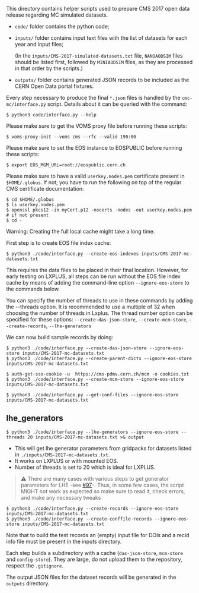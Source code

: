This directory contains helper scripts used to prepare CMS 2017 open data
release regarding MC simulated datasets.

- `code/` folder contains the python code;
- `inputs/` folder contains input text files with the list of datasets for each
  year and input files;

  (In the `inputs/CMS-2017-simulated-datasets.txt` file, `NANOAODSIM` files should be listed first, followed by `MINIAODSIM` files, as they are processed in that order by the scripts.)
- `outputs/` folder contains generated JSON records to be included as the CERN
  Open Data portal fixtures.

Every step necessary to produce the final `*.json` files is handled by the
`cmc-mc/interface.py` script. Details about it can be queried with the command:

```console
$ python3 code/interface.py --help
```

Please make sure to get the VOMS proxy file before running these scripts:

```console
$ voms-proxy-init --voms cms --rfc --valid 190:00
```

Please make sure to set the EOS instance to EOSPUBLIC before running these scripts:

```console
$ export EOS_MGM_URL=root://eospublic.cern.ch
```
Please make sure to have a valid `userkey.nodes.pem` certificate present in
`$HOME/.globus`. If not, you have to run the following on top of the regular
CMS certificate documentation:

```console
$ cd $HOME/.globus
$ ls userkey.nodes.pem
$ openssl pkcs12 -in myCert.p12 -nocerts -nodes -out userkey.nodes.pem  # if not present
$ cd -
```

Warning: Creating the full local cache might take a long time.

First step is to create EOS file index cache:

```console
$ python3 ./code/interface.py --create-eos-indexes inputs/CMS-2017-mc-datasets.txt
```

This requires the data files to be placed in their final location. However, for
early testing on LXPLUS, all steps can be run without the EOS file index cache
by means of adding the command-line option `--ignore-eos-store` to the commands below.

You can specify the number of threads to use in these commands by adding the --threads option.
It is recommended to use a multiple of 32 when choosing the number of threads in Lxplus.
The thread number option can be specified for these options:
`--create-das-json-store`, `--create-mcm-store`, `--create-records`, `--lhe-generators`

We can now build sample records by doing:

```console
$ python3 ./code/interface.py --create-das-json-store --ignore-eos-store inputs/CMS-2017-mc-datasets.txt
$ python3 ./code/interface.py --create-parent-dicts --ignore-eos-store inputs/CMS-2017-mc-datasets.txt

$ auth-get-sso-cookie -u  https://cms-pdmv.cern.ch/mcm -o cookies.txt
$ python3 ./code/interface.py --create-mcm-store --ignore-eos-store inputs/CMS-2017-mc-datasets.txt

$ python3 ./code/interface.py --get-conf-files --ignore-eos-store inputs/CMS-2017-mc-datasets.txt
```

## lhe_generators


```console
$ python3 ./code/interface.py --lhe-generators --ignore-eos-store --threads 20 inputs/CMS-2017-mc-datasets.txt >& output
```

- This will get lhe generator parameters from gridpacks for datasets listed in `./inputs/CMS-2017-mc-datasets.txt`.
- It works on LXPLUS or with mounted EOS.
- Number of threads is set to 20 which is ideal for LXPLUS.

> :warning:  There are many cases with various steps to get generator parameters for LHE -see [#97](https://github.com/cernopendata/data-curation/issues/97)-. Thus, in some few cases, the script MIGHT not work as expected so make sure to read it, check errors, and make any necessary tweaks

```console
$ python3 ./code/interface.py --create-records --ignore-eos-store inputs/CMS-2017-mc-datasets.txt
$ python3 ./code/interface.py --create-conffile-records --ignore-eos-store inputs/CMS-2017-mc-datasets.txt
```

Note that to build the test records an (empty) input file for DOIs and a recid
info file must be present in the inputs directory.

Each step builds a subdirectory with a cache (`das-json-store`, `mcm-store` and
`config-store`). They are large, do not upload them to the repository, respect
the `.gitignore`.

The output JSON files for the dataset records will be generated in the
`outputs` directory.

